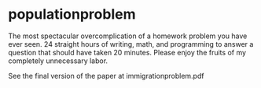 # populationproblem
The most spectacular overcomplication of a homework problem you have ever seen. 24 straight hours of writing, math, and programming to answer a question that should have taken 20 minutes. Please enjoy the fruits of my completely unnecessary labor.

See the final version of the paper at immigrationproblem.pdf
